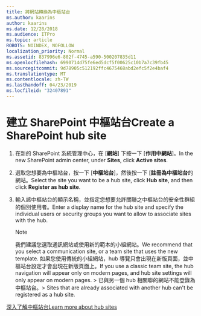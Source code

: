 ```yaml
---
title: 將網站轉換為中樞站台
ms.author: kaarins
author: kaarins
ms.date: 12/28/2018
ms.audience: ITPro
ms.topic: article
ROBOTS: NOINDEX, NOFOLLOW
localization_priority: Normal
ms.assetid: 837996e6-802f-4745-a590-500207835d11
ms.openlocfilehash: 6990714d75fe6ed5dcf5f00625c10b7a7c39fb45
ms.sourcegitcommit: 9d78905c512192ffc4675468abd2efc5f2e4baf4
ms.translationtype: MT
ms.contentlocale: zh-TW
ms.lasthandoff: 04/23/2019
ms.locfileid: "32407891"
---
```

# <a name="create-a-sharepoint-hub-site"></a><span data-ttu-id="138ab-102">建立 SharePoint 中樞站台</span><span class="sxs-lookup"><span data-stu-id="138ab-102">Create a SharePoint hub site</span></span>

1. <span data-ttu-id="138ab-103">在新的 SharePoint 系統管理中心，在 [**網站**] 下按一下 [**作用中網站**]。</span><span class="sxs-lookup"><span data-stu-id="138ab-103">In the new SharePoint admin center, under **Sites**, click **Active sites**.</span></span> 
    
2. <span data-ttu-id="138ab-104">選取您想要為中樞站台，按一下 [**中樞站台**]，然後按一下 [**註冊為中樞站台**的網站。</span><span class="sxs-lookup"><span data-stu-id="138ab-104">Select the site you want to be a hub site, click **Hub site**, and then click **Register as hub site**.</span></span> 
    
3. <span data-ttu-id="138ab-105">輸入該中樞站台的顯示名稱，並指定您想要允許關聯之中樞站台的安全性群組的個別使用者。</span><span class="sxs-lookup"><span data-stu-id="138ab-105">Enter a display name for the hub site and specify the individual users or security groups you want to allow to associate sites with the hub.</span></span>
    
    > [!NOTE]
    >  <span data-ttu-id="138ab-106">我們建議您選取通訊網站或使用新的範本的小組網站。</span><span class="sxs-lookup"><span data-stu-id="138ab-106">We recommend that you select a communication site, or a team site that uses the new template.</span></span> <span data-ttu-id="138ab-107">如果您使用傳統的小組網站，hub 導覽只會出現在新版頁面，並中樞站台設定才會出現在新版頁面上。</span><span class="sxs-lookup"><span data-stu-id="138ab-107">If you use a classic team site, the hub navigation will appear only on modern pages, and hub site settings will only appear on modern pages.</span></span> <span data-ttu-id="138ab-108">> 已與另一個 hub 相關聯的網站不能登錄為中樞站台。</span><span class="sxs-lookup"><span data-stu-id="138ab-108">>  Sites that are already associated with another hub can't be registered as a hub site.</span></span> 
  
[<span data-ttu-id="138ab-109">深入了解中樞站台</span><span class="sxs-lookup"><span data-stu-id="138ab-109">Learn more about hub sites</span></span>](https://go.microsoft.com/fwlink/?linkid=869149)
  

